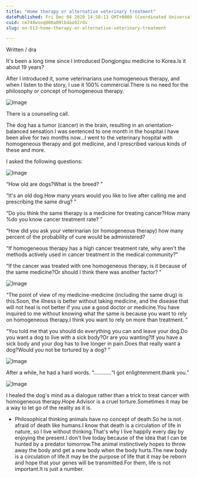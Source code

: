 ```yaml
---
title: "Home therapy or alternative veterinary treatment"
datePublished: Fri Dec 04 2020 14:58:13 GMT+0000 (Coordinated Universal Time)
cuid: cm744wsoq000a09lb4ao82rdx
slug: en-513-home-therapy-or-alternative-veterinary-treatment

---
```



Written / dra

It's been a long time since I introduced Dongjongsu medicine to Korea.Is it about 19 years?

After I introduced it, some veterinarians use homogeneous therapy, and when I listen to the story, I use it 100% commercial.There is no need for the philosophy or concept of homogeneous therapy.

![Image](https://cdn.hashnode.com/res/hashnode/image/upload/v1739499190686/62811294-eec6-42d7-91f5-543843068db0.jpeg)

There is a counseling call.

The dog has a tumor (cancer) in the brain, resulting in an orientation-balanced sensation.I was sentenced to one month in the hospital.I have been alive for two months now…I went to the veterinary hospital with homogeneous therapy and got medicine, and I prescribed various kinds of these and more.

I asked the following questions:

![Image](https://cdn.hashnode.com/res/hashnode/image/upload/v1739499192706/66c22d87-e530-4bc2-b176-78259bd60e71.jpeg)

“How old are dogs?What is the breed? ”

“It's an old dog.How many years would you like to live after calling me and prescribing the same drug? ”

“Do you think the same therapy is a medicine for treating cancer?How many %do you know cancer treatment rate? ”

“How did you ask your veterinarian (or homogeneous therapy) how many percent of the probability of cure would be administered?

"If homogeneous therapy has a high cancer treatment rate, why aren't the methods actively used in cancer treatment in the medical community?"

“If the cancer was treated with one homogeneous therapy, is it because of the same medicine?Or should I think there was another factor? ”

![Image](https://cdn.hashnode.com/res/hashnode/image/upload/v1739499194540/f049fa76-6807-488d-971d-ed350b3b5c50.jpeg)

“The point of view of my medicine-medicine (including the same drug) is this.Soon, the illness is better without taking medicine, and the disease that will not heal is not better if you use a good doctor or medicine.You have inquired to me without knowing what the same is because you want to rely on homogeneous therapy.I think you want to rely on more than treatment. ”

“You told me that you should do everything you can and leave your dog.Do you want a dog to live with a sick body?Or are you wanting?If you have a sick body and your dog has to live longer in pain.Does that really want a dog?Would you not be tortured by a dog? ”

![Image](https://cdn.hashnode.com/res/hashnode/image/upload/v1739499196414/ad9ed289-b3ae-457f-943c-0ee207ad12c8.jpeg)

After a while, he had a hard words. “…………“I got enlightenment.thank you."

![Image](https://cdn.hashnode.com/res/hashnode/image/upload/v1739499197990/d4e20d00-fec0-49bc-8353-d7f8a1a2d4ae.jpeg)

I healed the dog's mind as a dialogue rather than a trick to treat cancer with homogeneous therapy.Hope Advisor is a cruel torture.Sometimes it may be a way to let go of the reality as it is.

* Philosophical thinking animals have no concept of death.So he is not afraid of death like humans.I know that death is a circulation of life in nature, so I live without thinking.That's why I live happily every day by enjoying the present.I don't live today because of the idea that I can be hunted by a predator tomorrow.The animal instinctively hopes to throw away the body and get a new body when the body hurts.The new body is a circulation of life.It may be the purpose of life that it may be reborn and hope that your genes will be transmitted.For them, life is not important.It is just a number.